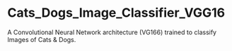 # Cats_Dogs_Image_Classifier_VGG16
A Convolutional Neural Network architecture (VG166) trained to classify Images of Cats &amp; Dogs.
